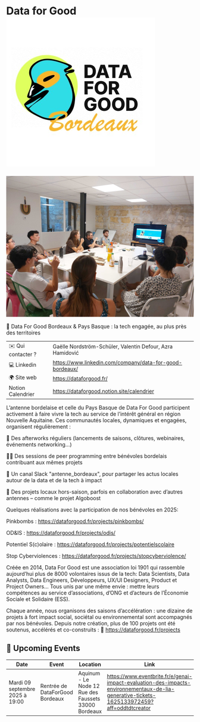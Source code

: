 # Data for Good ![Logo](./logo-dataforgood-bordeaux.jpeg ':size=100')
![Photo évènement D4G Bdx](./dataforgoodbdx_accueil.jpg)

📍 Data For Good Bordeaux & Pays Basque : la tech engagée, au plus près des territoires


|                                |     |
| ------------------------------ | --- |
| ✉️ Qui contacter ?              | Gaëlle Nordström-Schüler, Valentin Defour, Azra Hamidović |
| 💻 Linkedin             | https://www.linkedin.com/company/data-for-good-bordeaux/ |
| 🌍 Site web                    | https://dataforgood.fr/ |
| Notion Calendrier       | https://dataforgood.notion.site/calendrier |



L’antenne bordelaise et celle du Pays Basque de Data For Good participent activement à faire vivre la tech au service de l’intérêt général en région Nouvelle Aquitaine. Ces communautés locales, dynamiques et engagées, organisent régulièrement :

🎉 Des afterworks réguliers (lancements de saisons, clôtures, webinaires, événements networking…)

🧑‍💻 Des sessions de peer programming entre bénévoles bordelais contribuant aux mêmes projets

💬 Un canal Slack "antenne_bordeaux", pour partager les actus locales autour de la data et de la tech à impact

🤝 Des projets locaux hors-saison, parfois en collaboration avec d’autres antennes – comme le projet Algoboost




Quelques réalisations avec la participation de nos bénévoles en 2025:

Pinkbombs : https://dataforgood.fr/projects/pinkbombs/

OD&IS : https://dataforgood.fr/projects/odis/

Potentiel S(c)olaire : https://dataforgood.fr/projects/potentielscolaire

Stop Cyberviolences : 
https://dataforgood.fr/projects/stopcyberviolence/



Créée en 2014, Data For Good est une association loi 1901 qui rassemble aujourd’hui plus de 8000 volontaires issus de la tech: Data Scientists, Data Analysts, Data Engineers, Développeurs, UX/UI Designers, Product et Project Owners… Tous unis par une même envie : mettre leurs compétences au service d’associations, d’ONG et d’acteurs de l’Économie Sociale et Solidaire (ESS).

Chaque année, nous organisons des saisons d’accélération : une dizaine de projets à fort impact social, sociétal ou environnemental sont accompagnés par nos bénévoles. Depuis notre création, plus de 100 projets ont été soutenus, accélérés et co-construits : 
🔗 https://dataforgood.fr/projects





<!-- EVENTS:START -->
## 📅 Upcoming Events

| Date | Event | Location | Link |
|------|--------|----------|------|
| Mardi 09 septembre 2025 à 19:00 | Rentrée de DataForGood Bordeaux | Aquinum - Le Node 12 Rue des Faussets 33000 Bordeaux | https://www.eventbrite.fr/e/genai-impact-evaluation-des-impacts-environnementaux-de-lia-generative-tickets-1625133972459?aff=oddtdtcreator |
<!-- EVENTS:END -->

